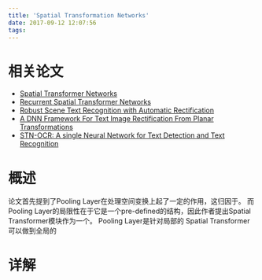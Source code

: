 ```yaml
---
title: 'Spatial Transformation Networks'
date: 2017-09-12 12:07:56
tags:
---
```


# 相关论文

- [Spatial Transformer Networks](https://arxiv.org/abs/1506.02025)
- [Recurrent Spatial Transformer Networks](https://arxiv.org/abs/1509.05329)
- [Robust Scene Text Recognition with Automatic Rectification](https://arxiv.org/abs/1603.03915)
- [A DNN Framework For Text Image Rectification From Planar Transformations](https://arxiv.org/abs/1611.04298)
- [STN-OCR: A single Neural Network for Text Detection and Text Recognition](https://arxiv.org/abs/1707.08831)

# 概述
论文首先提到了Pooling Layer在处理空间变换上起了一定的作用，这归因于。
而Pooling Layer的局限性在于它是一个pre-defined的结构，因此作者提出Spatial Transformer模块作为一个。
Pooling Layer是针对局部的
Spatial Transformer可以做到全局的

# 详解